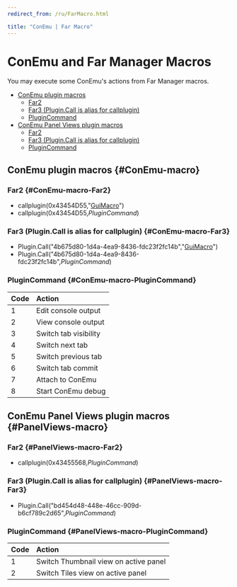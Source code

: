 ```yaml
---
redirect_from: /ru/FarMacro.html

title: "ConEmu | Far Macro"
---
```


# ConEmu and Far Manager Macros

You may execute some ConEmu's actions from Far Manager macros.

* [ConEmu plugin macros](#ConEmu-macro)
  * [Far2](#ConEmu-macro-Far2)
  * [Far3 (Plugin.Call is alias for callplugin)](#ConEmu-macro-Far3)
  * [PluginCommand](#ConEmu-macro-PluginCommand)
* [ConEmu Panel Views plugin macros](#PanelViews-macro)
  * [Far2](#PanelViews-macro-Far2)
  * [Far3 (Plugin.Call is alias for callplugin)](#PanelViews-macro-Far3)
  * [PluginCommand](#PanelViews-macro-PluginCommand)



## ConEmu plugin macros  {#ConEmu-macro}

### Far2   {#ConEmu-macro-Far2}

* callplugin(0x43454D55,"[GuiMacro](GuiMacro.html)")
* callplugin(0x43454D55,*PluginCommand*)

### Far3 (Plugin.Call is alias for callplugin)   {#ConEmu-macro-Far3}

* Plugin.Call("4b675d80-1d4a-4ea9-8436-fdc23f2fc14b","[GuiMacro](GuiMacro.html)")
* Plugin.Call("4b675d80-1d4a-4ea9-8436-fdc23f2fc14b",*PluginCommand*)

### PluginCommand   {#ConEmu-macro-PluginCommand}

| Code | Action |
|:---|:---|
| 1 | Edit console output |
| 2 | View console output |
| 3 | Switch tab visibility |
| 4 | Switch next tab |
| 5 | Switch previous tab |
| 6 | Switch tab commit |
| 7 | Attach to ConEmu |
| 8 | Start ConEmu debug |




## ConEmu Panel Views plugin macros  {#PanelViews-macro}

### Far2   {#PanelViews-macro-Far2}

* callplugin(0x43455568,*PluginCommand*)

### Far3 (Plugin.Call is alias for callplugin)   {#PanelViews-macro-Far3}

* Plugin.Call("bd454d48-448e-46cc-909d-b6cf789c2d65",*PluginCommand*)

### PluginCommand   {#PanelViews-macro-PluginCommand}

| Code | Action |
|:---|:---|
| 1 | Switch Thumbnail view on active panel |
| 2 | Switch Tiles view on active panel |
